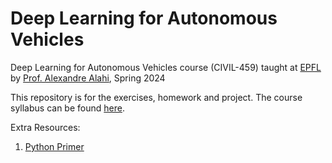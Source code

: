 # Deep Learning for Autonomous Vehicles

Deep Learning for Autonomous Vehicles course (CIVIL-459) taught at [EPFL](https://www.epfl.ch/en/) by [Prof. Alexandre Alahi](https://people.epfl.ch/alexandre.alahi?lang=en), Spring 2024

This repository is for the exercises, homework and project. The course syllabus can be found [here](https://edu.epfl.ch/coursebook/fr/deep-learning-for-autonomous-vehicles-CIVIL-459).

Extra Resources:
1. [Python Primer](https://github.com/vita-epfl/introML-2024/tree/main/exercises)
